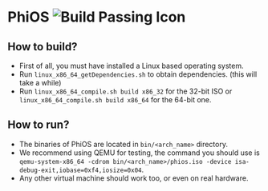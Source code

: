 # PhiOS ![Build Passing Icon](https://travis-ci.org/EnachescuAlin/PhiOS.svg?branch=devel)

## How to build?
* First of all, you must have installed a Linux based operating system.
* Run `linux_x86_64_getDependencies.sh` to obtain dependencies. (this will take a while)
* Run `linux_x86_64_compile.sh build x86_32` for the 32-bit ISO or `linux_x86_64_compile.sh build x86_64` for the 64-bit one. 

## How to run?
* The binaries of PhiOS are located in `bin/<arch_name>` directory.
* We recommend using QEMU for testing, the command you should use is `qemu-system-x86_64 -cdrom bin/<arch_name>/phios.iso -device isa-debug-exit,iobase=0xf4,iosize=0x04`.
* Any other virtual machine should work too, or even on real hardware.
